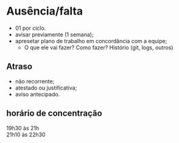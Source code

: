 # Ausência/falta
- 01 por ciclo.  
- avisar previamente (1 semana);
- apresetar plano de trabalho em concordância com a equipe;
  - O que ele vai fazer? Como fazer? Histório (git, logs, outros)
 
## Atraso 
- não recorrente;
- atestado ou justificativa;
- aviso antecipado.

## horário de concentração
19h30 às 21h  
21h10 às 22h30  
